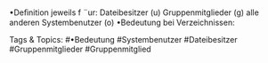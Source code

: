 •Deﬁnition jeweils f ¨ur:
Dateibesitzer (u)
Gruppenmitglieder (g)
alle anderen Systembenutzer (o)
•Bedeutung bei Verzeichnissen:

   Tags & Topics:
   #•Bedeutung
   #Systembenutzer
   #Dateibesitzer
   #Gruppenmitglieder
   #Gruppenmitglied